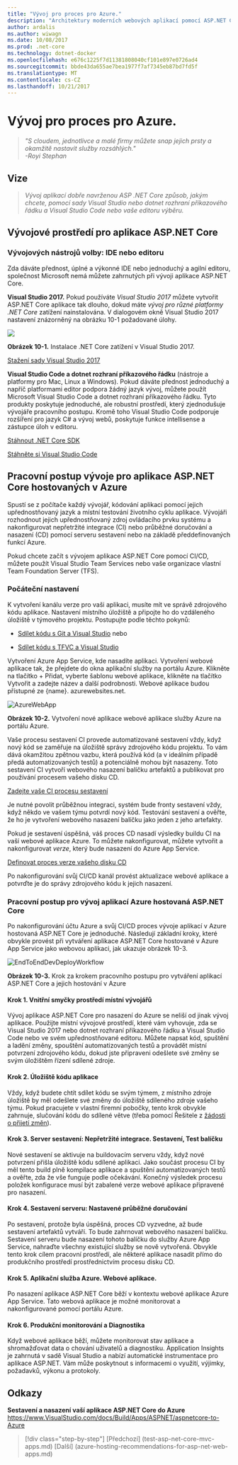 ```yaml
---
title: "Vývoj pro proces pro Azure."
description: "Architektury moderních webových aplikací pomocí ASP.NET Core a Azure | Vývoj pro proces pro Azure."
author: ardalis
ms.author: wiwagn
ms.date: 10/08/2017
ms.prod: .net-core
ms.technology: dotnet-docker
ms.openlocfilehash: e676c1225f7d11381808040cf101e897e0726ad4
ms.sourcegitcommit: bbde43da655ae7bea1977f7af7345eb87bd7fd5f
ms.translationtype: MT
ms.contentlocale: cs-CZ
ms.lasthandoff: 10/21/2017
---
```

# <a name="development-process-for-azure"></a>Vývoj pro proces pro Azure.

> _"S cloudem, jednotlivce a malé firmy můžete snap jejich prsty a okamžitě nastavit služby rozsáhlých."_  
> _-Royi Stephan_

 ## <a name="vision"></a>Vize

> *Vývoj aplikací dobře navrženou ASP .NET Core způsob, jakým chcete, pomocí sady Visual Studio nebo dotnet rozhraní příkazového řádku a Visual Studio Code nebo vaše editoru výběru.*

## <a name="development-environment-for-aspnet-core-apps"></a>Vývojové prostředí pro aplikace ASP.NET Core

### <a name="development-tools-choices-ide-or-editor"></a>Vývojových nástrojů volby: IDE nebo editoru

Zda dáváte přednost, úplné a výkonné IDE nebo jednoduchý a agilní editoru, společnost Microsoft nemá můžete zahrnutých při vývoji aplikace ASP.NET Core.

**Visual Studio 2017.** Pokud používáte *Visual Studio 2017* můžete vytvořit ASP.NET Core aplikace tak dlouho, dokud máte *vývoj pro různé platformy .NET Core* zatížení nainstalována. V dialogovém okně Visual Studio 2017 nastavení znázorněný na obrázku 10-1 požadované úlohy.

![](./media/image10-1.png)

**Obrázek 10-1.** Instalace .NET Core zatížení v Visual Studio 2017.

[Stažení sady Visual Studio 2017](https://www.visualstudio.com/downloads/)

**Visual Studio Code a dotnet rozhraní příkazového řádku** (nástroje a platformy pro Mac, Linux a Windows). Pokud dáváte přednost jednoduchý a napříč platformami editor podpora žádný jazyk vývoj, můžete použít Microsoft Visual Studio Code a dotnet rozhraní příkazového řádku. Tyto produkty poskytuje jednoduché, ale robustní prostředí, který zjednodušuje vývojáře pracovního postupu. Kromě toho Visual Studio Code podporuje rozšíření pro jazyk C\# a vývoj webů, poskytuje funkce intellisense a zástupce úloh v editoru.

[Stáhnout .NET Core SDK](https://www.microsoft.com/net/download/core)

[Stáhněte si Visual Studio Code](https://code.visualstudio.com/download)



## <a name="development-workflow-for-azure-hosted-aspnet-core-apps"></a>Pracovní postup vývoje pro aplikace ASP.NET Core hostovaných v Azure

Spustí se z počítače každý vývojář, kódování aplikaci pomocí jejich upřednostňovaný jazyk a místní testování životního cyklu aplikace. Vývojáři rozhodnout jejich upřednostňovaný zdroj ovládacího prvku systému a nakonfigurovat nepřetržité integrace (CI) nebo průběžné doručování a nasazení (CD) pomocí serveru sestavení nebo na základě předdefinovaných funkcí Azure.

Pokud chcete začít s vývojem aplikace ASP.NET Core pomocí CI/CD, můžete použít Visual Studio Team Services nebo vaše organizace vlastní Team Foundation Server (TFS).

### <a name="initial-setup"></a>Počáteční nastavení

K vytvoření kanálu verze pro vaši aplikaci, musíte mít ve správě zdrojového kódu aplikace. Nastavení místního úložiště a připojte ho do vzdáleného úložiště v týmového projektu. Postupujte podle těchto pokynů:

-   [Sdílet kódu s Git a Visual Studio](https://www.visualstudio.com/docs/git/share-your-code-in-git-vs) nebo

-   [Sdílet kódu s TFVC a Visual Studio](https://www.visualstudio.com/docs/tfvc/share-your-code-in-tfvc-vs)

Vytvoření Azure App Service, kde nasadíte aplikaci. Vytvoření webové aplikace tak, že přejdete do okna aplikační služby na portálu Azure. Klikněte na tlačítko + Přidat, vyberte šablonu webové aplikace, klikněte na tlačítko Vytvořit a zadejte název a další podrobnosti. Webové aplikace budou přístupné ze {name}. azurewebsites.net.

![AzureWebApp](./media/image10-2.png)

**Obrázek 10-2.** Vytvoření nové aplikace webové aplikace služby Azure na portálu Azure.

Vaše procesu sestavení CI provede automatizované sestavení vždy, když nový kód se zaměřuje na úložiště správy zdrojového kódu projektu. To vám dává okamžitou zpětnou vazbu, která používá kód (a v ideálním případě předá automatizovaných testů) a potenciálně mohou být nasazeny. Toto sestavení CI vytvoří webového nasazení balíčku artefaktů a publikovat pro používání procesem vašeho disku CD.

[Zadejte vaše CI procesu sestavení](https://www.visualstudio.com/docs/build/apps/aspnet/aspnetcore-to-azure#ci)

Je nutné povolit průběžnou integraci, systém bude fronty sestavení vždy, když někdo ve vašem týmu potvrdí nový kód. Testování sestavení a ověřte, že ho je vytvoření webového nasazení balíčku jako jeden z jeho artefakty.

Pokud je sestavení úspěšná, váš proces CD nasadí výsledky buildu CI na vaší webové aplikace Azure. To můžete nakonfigurovat, můžete vytvořit a nakonfigurovat *verze*, který bude nasazení do Azure App Service.

[Definovat proces verze vašeho disku CD](https://www.visualstudio.com/docs/build/apps/aspnet/aspnetcore-to-azure#cd)

Po nakonfigurování svůj CI/CD kanál provést aktualizace webové aplikace a potvrďte je do správy zdrojového kódu k jejich nasazení.

### <a name="workflow-for-developing-azure-hosted-aspnet-core-applications"></a>Pracovní postup pro vývoj aplikací Azure hostovaná ASP.NET Core

Po nakonfigurování účtu Azure a svůj CI/CD proces vývoje aplikací v Azure hostovaná ASP.NET Core je jednoduché. Následují základní kroky, které obvykle provést při vytváření aplikace ASP.NET Core hostované v Azure App Service jako webovou aplikaci, jak ukazuje obrázek 10-3.

![EndToEndDevDeployWorkflow](./media/image10-3.png)

**Obrázek 10-3.** Krok za krokem pracovního postupu pro vytváření aplikací ASP.NET Core a jejich hostování v Azure

#### <a name="step-1-local-dev-environment-inner-loop"></a>Krok 1. Vnitřní smyčky prostředí místní vývojářů

Vývoj aplikace ASP.NET Core pro nasazení do Azure se neliší od jinak vývoj aplikace. Použijte místní vývojové prostředí, které vám vyhovuje, zda se Visual Studio 2017 nebo dotnet rozhraní příkazového řádku a Visual Studio Code nebo ve svém upřednostňované editoru. Můžete napsat kód, spuštění a ladění změny, spouštění automatizovaných testů a provádět místní potvrzení zdrojového kódu, dokud jste připraveni odešlete své změny se svým úložištěm řízení sdílené zdroje.

#### <a name="step-2-application-code-repository"></a>Krok 2. Úložiště kódu aplikace

Vždy, když budete chtít sdílet kódu se svým týmem, z místního zdroje úložiště by měl odešlete své změny do úložiště sdíleného zdroje vašeho týmu. Pokud pracujete v vlastní firemní pobočky, tento krok obvykle zahrnuje, slučování kódu do sdílené větve (třeba pomocí Řešitele z [žádosti o přijetí změn](https://www.visualstudio.com/docs/git/pull-requests)).

#### <a name="step-3-build-server-continuous-integration-build-test-package"></a>Krok 3. Server sestavení: Nepřetržité integrace. Sestavení, Test balíčku

Nové sestavení se aktivuje na buildovacím serveru vždy, když nové potvrzení přišla úložiště kódu sdílené aplikaci. Jako součást procesu CI by měl tento build plně kompilace aplikace a spuštění automatizovaných testů a ověřte, zda že vše funguje podle očekávání. Konečný výsledek procesu položek konfigurace musí být zabalené verze webové aplikace připravené pro nasazení.

#### <a name="step-4-build-server-continuous-delivery"></a>Krok 4. Sestavení serveru: Nastavené průběžné doručování

Po sestavení, protože byla úspěšná, proces CD vyzvedne, až bude sestavení artefaktů vytváří. To bude zahrnovat webového nasazení balíčku. Sestavení serveru bude nasazení tohoto balíčku do služby Azure App Service, nahraďte všechny existující služby se nově vytvořená. Obvykle tento krok cílem pracovní prostředí, ale některé aplikace nasadit přímo do produkčního prostředí prostřednictvím procesu disku CD.

#### <a name="step-5-azure-app-service-web-app"></a>Krok 5. Aplikační služba Azure. Webové aplikace.

Po nasazení aplikace ASP.NET Core běží v kontextu webové aplikace Azure App Service. Tato webová aplikace je možné monitorovat a nakonfigurované pomocí portálu Azure.

#### <a name="step-6-production-monitoring-and-diagnostics"></a>Krok 6. Produkční monitorování a Diagnostika

Když webové aplikace běží, můžete monitorovat stav aplikace a shromažďovat data o chování uživatelů a diagnostiku. Application Insights je zahrnutá v sadě Visual Studio a nabízí automatické instrumentace pro aplikace ASP.NET. Vám může poskytnout s informacemi o využití, výjimky, požadavků, výkonu a protokoly.

## <a name="references"></a>Odkazy

**Sestavení a nasazení vaší aplikace ASP.NET Core do Azure**  
<https://www.VisualStudio.com/docs/Build/Apps/ASPNET/aspnetcore-to-Azure>


>[!div class="step-by-step"]
[Předchozí] (test-asp-net-core-mvc-apps.md) [Další] (azure-hosting-recommendations-for-asp-net-web-apps.md)
